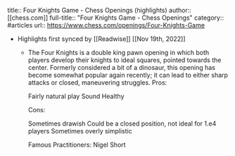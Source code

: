 title:: Four Knights Game - Chess Openings (highlights)
author:: [[chess.com]]
full-title:: "Four Knights Game - Chess Openings"
category:: #articles
url:: https://www.chess.com/openings/Four-Knights-Game

- Highlights first synced by [[Readwise]] [[Nov 19th, 2022]]
	- The Four Knights is a double king pawn opening in which both players develop their knights to ideal squares, pointed towards the center. Formerly considered a bit of a dinosaur, this opening has become somewhat popular again recently; it can lead to either sharp attacks or closed, maneuvering struggles.
	  Pros:
	  
	  Fairly natural play
	  Sound
	  Healthy
	  
	  Cons:
	  
	  Sometimes drawish
	  Could be a closed position, not ideal for 1.e4 players
	  Sometimes overly simplistic
	  
	  Famous Practitioners: Nigel Short